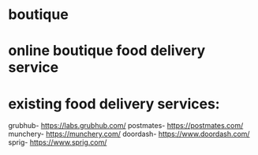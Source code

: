 # boutique
# online boutique food delivery service
# existing food delivery services:
 grubhub- https://labs.grubhub.com/
 postmates- https://postmates.com/
 munchery- https://munchery.com/
 doordash- https://www.doordash.com/
 sprig- https://www.sprig.com/
